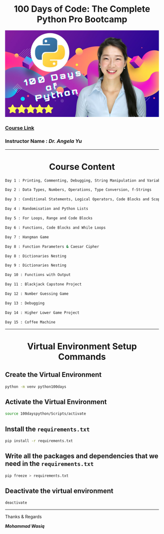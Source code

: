 <h1> <center> 100 Days of Code: The Complete Python Pro Bootcamp </center> </h1>

![image](https://github.com/MohammadWasiq0786/100-Days-of-Code-The-Complete-Python-Pro-Bootcamp/blob/main/100-days-python-bootcamp.jpg)

### [**Course Link**](https://www.udemy.com/course/100-days-of-code/)

### **Instructor Name :** ***Dr. Angela Yu*** 

----

<h1> <center> Course Content </center> </h1>

```bash
Day 1 : Printing, Commenting, Debugging, String Manipulation and Variables
```

```bash
Day 2 : Data Types, Numbers, Operations, Type Conversion, f-Strings
```

```bash
Day 3 : Conditional Statements, Logical Operators, Code Blocks and Scope
```

```bash
Day 4 : Randomisation and Python Lists
```

```bash
Day 5 : For Loops, Range and Code Blocks
```

```bash
Day 6 : Functions, Code Blocks and While Loops
```

```bash
Day 7 : Hangman Game
```

```bash
Day 8 : Function Parameters & Caesar Cipher
```

```bash
Day 8 : Dictionaries Nesting
```

```bash
Day 9 : Dictionaries Nesting
```

```bash
Day 10 : Functions with Output
```

```bash
Day 11 : Blackjack Capstone Project
```

```bash
Day 12 : Number Guessing Game
```

```bash
Day 13 : Debugging
```

```bash
Day 14 : Higher Lower Game Project
```

```bash
Day 15 : Coffee Machine
```


----

<h1> <center> Virtual Environment Setup Commands </center> </h1>

## Create the Virtual Environment
```bash
python -m venv python100days
```

## Activate the Virtual  Environment
```bash
source 100dayspython/Scripts/activate
```

## Install the `requirements.txt`
```bash
pip install -r requirements.txt
```

## Write all the packages and dependencies that we need in the `requirements.txt`
```bash
pip freeze > requirements.txt
```

## Deactivate the virtual environment
```bash
deactivate
````

----

Thanks & Regards

***Mohammad Wasiq***
